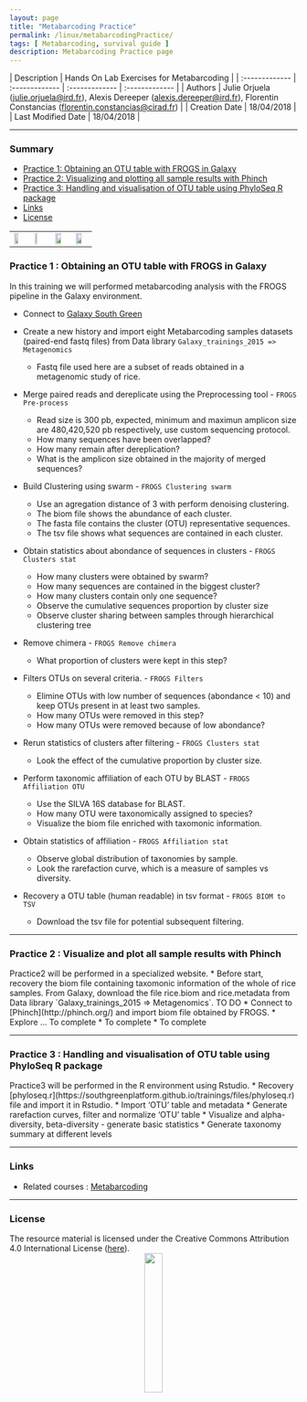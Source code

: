 ```yaml
---
layout: page
title: "Metabarcoding Practice"
permalink: /linux/metabarcodingPractice/
tags: [ Metabarcoding, survival guide ]
description: Metabarcoding Practice page
---
```


| Description | Hands On Lab Exercises for Metabarcoding |
| :------------- | :------------- | :------------- | :------------- |
| Authors | Julie Orjuela (julie.orjuela@ird.fr), Alexis Dereeper (alexis.dereeper@ird.fr), Florentin Constancias (florentin.constancias@cirad.fr) |
| Creation Date | 18/04/2018 |
| Last Modified Date | 18/04/2018 |


-----------------------

### Summary

<!-- TOC depthFrom:2 depthTo:2 withLinks:1 updateOnSave:1 orderedList:0 -->
* [Practice 1: Obtaining an OTU table with FROGS in Galaxy](#practice-1)
* [Practice 2: Visualizing and plotting all sample results with Phinch](#practice-2)
* [Practice 3: Handling and visualisation of OTU table using PhyloSeq R package](#practice-3)
* [Links](#links)
* [License](#license)


<a name="practice-1"></a>
<table class="table-contact">
<tr>
<td width="25%"><img width="60%" src="{{ site.url }}/images/trainings-galaxy.png" alt="" />
</td>
<td width="25%"><img width="30%" src="{{ site.url }}/images/FROGS_logo.png" alt="" />
</td>
<td width="25%"><img width="70%" src="{{ site.url }}/images/phinch.png" alt="" />
</td> 
<td width="25%"><img width="70%" src="{{ site.url }}/images/bioconductor.png" alt="" />
</td> 
</tr>
</table>

### Practice 1 : Obtaining an OTU table with FROGS in Galaxy

In this training we will performed metabarcoding analysis with the FROGS pipeline in the Galaxy environment.
* Connect to [Galaxy South Green](http://galaxy.southgreen.fr/galaxy/)
* Create a new history and import eight Metabarcoding samples datasets (paired-end fastq files) from Data library
`Galaxy_trainings_2015 => Metagenomics`
  - Fastq file used here are a subset of reads obtained in a metagenomic study of rice.
  
* Merge paired reads and dereplicate using the Preprocessing tool - `FROGS Pre-process`
  - Read size is 300 pb, expected, minimum and maximun amplicon size are 480,420,520 pb respectively, use custom sequencing protocol.
  - How many sequences have been overlapped? 
  - How many remain after dereplication?
  - What is the amplicon size obtained in the majority of merged sequences?  

* Build Clustering using swarm - `FROGS Clustering swarm`
  - Use an agregation distance of 3 with perform denoising clustering.
  - The biom file shows the abundance of each cluster.
  - The fasta file contains the cluster (OTU) representative sequences.
  - The tsv file shows what sequences are contained in each cluster.

* Obtain statistics about abondance of sequences in clusters - `FROGS Clusters stat`
  - How many clusters were obtained by swarm?
  - How many sequences are contained in the biggest cluster?
  - How many clusters contain only one sequence?
  - Observe the cumulative sequences proportion by cluster size
  - Observe cluster sharing between samples through hierarchical clustering tree
  
* Remove chimera - `FROGS Remove chimera`
  - What proportion of clusters were kept in this step?
  
* Filters OTUs on several criteria. - `FROGS Filters`
  - Elimine OTUs with low number of sequences (abondance < 10) and keep OTUs present in at least two samples.
  - How many OTUs were removed in this step?
  - How many OTUs were removed because of low abondance?
  
* Rerun statistics of clusters after filtering - `FROGS Clusters stat`
  - Look the effect of the cumulative proportion by cluster size.
  
* Perform taxonomic affiliation of each OTU by BLAST - `FROGS Affiliation OTU`
  - Use the SILVA 16S database for BLAST.
  - How many OTU were taxonomically assigned to species?
  - Visualize the biom file enriched with taxomonic information.
  
* Obtain statistics of affiliation - `FROGS Affiliation stat`
  - Observe global distribution of taxonomies by sample.
  - Look the rarefaction curve, which is a measure of samples vs diversity.
  
* Recovery a OTU table (human readable) in tsv format - `FROGS BIOM to TSV`
  - Download the tsv file for potential subsequent filtering.
  
-----------------------


<a name="practice-2"></a>
### Practice 2 : Visualize and plot all sample results with Phinch
<td>Practice2 will be performed in a specialized website.</td>
* Before start, recovery the biom file containing taxomonic information of the whole of rice samples.
From Galaxy, download  the file rice.biom and rice.metadata from Data library `Galaxy_trainings_2015 => Metagenomics`. TO DO 
* Connect to [Phinch](http://phinch.org/) and import biom file obtained by FROGS.
* Explore ... To complete
* To complete
* To complete

-----------------------


<a name="practice-3"></a>
### Practice 3 : Handling and visualisation of OTU table using PhyloSeq R package
<td>Practice3 will be performed in the R environment using Rstudio.</td>
* Recovery [phyloseq.r](https://southgreenplatform.github.io/trainings/files/phyloseq.r) file and import it in Rstudio.
* Import ‘OTU’ table and metadata
* Generate rarefaction curves, filter and normalize ‘OTU’ table
* Visualize and alpha-diversity, beta-diversity - generate basic statistics
* Generate taxonomy summary at different levels


-----------------------

### Links
<a name="links"></a>
* Related courses : [Metabarcoding](http://sepsis-omics.github.io/tutorials/modules/frogs/)

-----------------------

### License
<a name="license"></a>

<div>
The resource material is licensed under the Creative Commons Attribution 4.0 International License (<a href="http://creativecommons.org/licenses/by-nc-sa/4.0/">here</a>).
<center><img width="25%" class="img-responsive" src="http://creativecommons.org.nz/wp-content/uploads/2012/05/by-nc-sa1.png"/>
</center>
</div>
